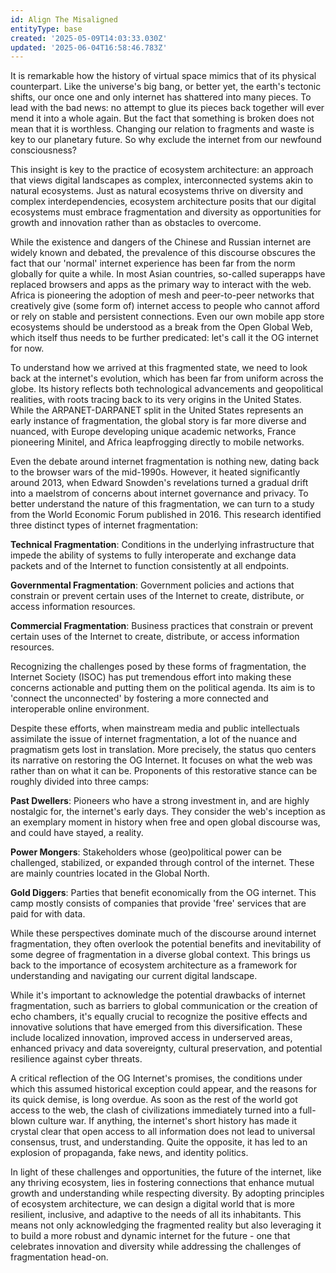 ```yaml
---
id: Align The Misaligned
entityType: base
created: '2025-05-09T14:03:33.030Z'
updated: '2025-06-04T16:58:46.783Z'
---
```

It is remarkable how the history of virtual space mimics that of its physical counterpart. Like the universe's big bang, or better yet, the earth's tectonic shifts, our once one and only internet has shattered into many pieces. To lead with the bad news: no attempt to glue its pieces back together will ever mend it into a whole again. But the fact that something is broken does not mean that it is worthless. Changing our relation to fragments and waste is key to our planetary future. So why exclude the internet from our newfound consciousness?

This insight is key to the practice of ecosystem architecture: an approach that views digital landscapes as complex, interconnected systems akin to natural ecosystems. Just as natural ecosystems thrive on diversity and complex interdependencies, ecosystem architecture posits that our digital ecosystems must embrace fragmentation and diversity as opportunities for growth and innovation rather than as obstacles to overcome.

While the existence and dangers of the Chinese and Russian internet are widely known and debated, the prevalence of this discourse obscures the fact that our 'normal' internet experience has been far from the norm globally for quite a while. In most Asian countries, so-called superapps have replaced browsers and apps as the primary way to interact with the web. Africa is pioneering the adoption of mesh and peer-to-peer networks that creatively give (some form of) internet access to people who cannot afford or rely on stable and persistent connections. Even our own mobile app store ecosystems should be understood as a break from the Open Global Web, which itself thus needs to be further predicated: let's call it the OG internet for now.

To understand how we arrived at this fragmented state, we need to look back at the internet's evolution, which has been far from uniform across the globe. Its history reflects both technological advancements and geopolitical realities, with roots tracing back to its very origins in the United States. While the ARPANET-DARPANET split in the United States represents an early instance of fragmentation, the global story is far more diverse and nuanced, with Europe developing unique academic networks, France pioneering Minitel, and Africa leapfrogging directly to mobile networks.

Even the debate around internet fragmentation is nothing new, dating back to the browser wars of the mid-1990s. However, it heated significantly around 2013, when Edward Snowden's revelations turned a gradual drift into a maelstrom of concerns about internet governance and privacy. To better understand the nature of this fragmentation, we can turn to a study from the World Economic Forum published in 2016. This research identified three distinct types of internet fragmentation:

**Technical Fragmentation**: Conditions in the underlying infrastructure that impede the ability of systems to fully interoperate and exchange data packets and of the Internet to function consistently at all endpoints.

**Governmental Fragmentation**: Government policies and actions that constrain or prevent certain uses of the Internet to create, distribute, or access information resources.

**Commercial Fragmentation**: Business practices that constrain or prevent certain uses of the Internet to create, distribute, or access information resources.

Recognizing the challenges posed by these forms of fragmentation, the Internet Society (ISOC) has put tremendous effort into making these concerns actionable and putting them on the political agenda. Its aim is to 'connect the unconnected' by fostering a more connected and interoperable online environment.

Despite these efforts, when mainstream media and public intellectuals assimilate the issue of internet fragmentation, a lot of the nuance and pragmatism gets lost in translation. More precisely, the status quo centers its narrative on restoring the OG Internet. It focuses on what the web was rather than on what it can be. Proponents of this restorative stance can be roughly divided into three camps:

**Past Dwellers**: Pioneers who have a strong investment in, and are highly nostalgic for, the internet's early days. They consider the web's inception as an exemplary moment in history when free and open global discourse was, and could have stayed, a reality.

**Power Mongers**: Stakeholders whose (geo)political power can be challenged, stabilized, or expanded through control of the internet. These are mainly countries located in the Global North.

**Gold Diggers**: Parties that benefit economically from the OG internet. This camp mostly consists of companies that provide 'free' services that are paid for with data.

While these perspectives dominate much of the discourse around internet fragmentation, they often overlook the potential benefits and inevitability of some degree of fragmentation in a diverse global context. This brings us back to the importance of ecosystem architecture as a framework for understanding and navigating our current digital landscape.

While it's important to acknowledge the potential drawbacks of internet fragmentation, such as barriers to global communication or the creation of echo chambers, it's equally crucial to recognize the positive effects and innovative solutions that have emerged from this diversification. These include localized innovation, improved access in underserved areas, enhanced privacy and data sovereignty, cultural preservation, and potential resilience against cyber threats.

A critical reflection of the OG Internet's promises, the conditions under which this assumed historical exception could appear, and the reasons for its quick demise, is long overdue. As soon as the rest of the world got access to the web, the clash of civilizations immediately turned into a full-blown culture war. If anything, the internet's short history has made it crystal clear that open access to all information does not lead to universal consensus, trust, and understanding. Quite the opposite, it has led to an explosion of propaganda, fake news, and identity politics.

In light of these challenges and opportunities, the future of the internet, like any thriving ecosystem, lies in fostering connections that enhance mutual growth and understanding while respecting diversity. By adopting principles of ecosystem architecture, we can design a digital world that is more resilient, inclusive, and adaptive to the needs of all its inhabitants. This means not only acknowledging the fragmented reality but also leveraging it to build a more robust and dynamic internet for the future - one that celebrates innovation and diversity while addressing the challenges of fragmentation head-on.
